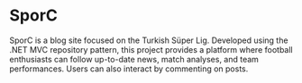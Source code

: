 # SporC
SporC is a blog site focused on the Turkish Süper Lig. Developed using the .NET MVC repository pattern, this project provides a platform where football enthusiasts can follow up-to-date news, match analyses, and team performances. Users can also interact by commenting on posts.
